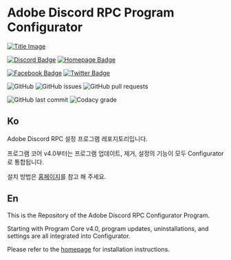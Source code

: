 # Adobe Discord RPC Program Configurator

[![Title Image](https://adobe-discord-rpc.github.io/Adobe-Discord-RPC-Image/images/cover.png)](https://github.com/Adobe-Discord-RPC)

[![Discord Badge](https://img.shields.io/badge/Join-DIscord-7289DA?style=for-the-badge)](https://discord.gg/7MBYbERafX) [![Homepage Badge](https://img.shields.io/badge/Homepage-Click-7289DA?style=for-the-badge)](https://adoberpc.hwahyang.space)

[![Facebook Badge](https://img.shields.io/badge/Follow-Facebook-4267B2?style=for-the-badge)](https://www.facebook.com/adobediscordrpc) [![Twitter Badge](https://img.shields.io/badge/Follow-Twitter-1DA1F2?style=for-the-badge)](https://twitter.com/adobediscordrpc)

![GitHub](https://img.shields.io/github/license/Adobe-Discord-RPC/Program-Configurator?style=for-the-badge) ![GitHub issues](https://img.shields.io/github/issues/Adobe-Discord-RPC/Program-Configurator?style=for-the-badge) ![GitHub pull requests](https://img.shields.io/github/issues-pr-raw/Adobe-Discord-RPC/Program-Configurator?style=for-the-badge)

![GitHub last commit](https://img.shields.io/github/last-commit/Adobe-Discord-RPC/Program-Configurator?style=for-the-badge) ![Codacy grade](https://img.shields.io/codacy/grade/542b90c8ed7b448e83bfc96af519d5ed?style=for-the-badge)

## Ko

Adobe Discord RPC 설정 프로그램 레포지토리입니다.

프로그램 코어 v4.0부터는 프로그램 업데이트, 제거, 설정의 기능이 모두 Configurator로 통합됩니다.

설치 방법은 [홈페이지](https://adoberpc.hwahyang.space)를 참고 해 주세요.

## En

This is the Repository of the Adobe Discord RPC Configurator Program. 

Starting with Program Core v4.0, program updates, uninstallations, and settings are all integrated into Configurator.

Please refer to the [homepage](https://adoberpc.hwahyang.space) for installation instructions.
